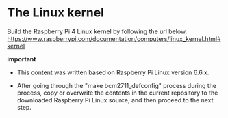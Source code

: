 # The Linux kernel

Build the Raspberry Pi 4 Linux kernel by following the url below.
https://www.raspberrypi.com/documentation/computers/linux_kernel.html#kernel

**important**
* This content was written based on Raspberry Pi Linux version 6.6.x.

* After going through the "make bcm2711\_defconfig" process during the process, copy or overwrite the contents in the current repository to the downloaded Raspberry Pi Linux source, and then proceed to the next step.

